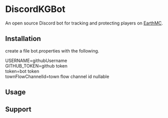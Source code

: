 # DiscordKGBot
An open source Discord bot for tracking and protecting players on [EarthMC](https://earthmc.net).

## Installation
create a file bot.properties with the following.

USERNAME=githubUsername\
GITHUB_TOKEN=github token\
token=bot token\
townFlowChannelId=town flow channel id nullable

## Usage

## Support